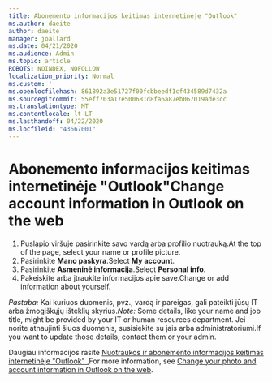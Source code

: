 ```yaml
---
title: Abonemento informacijos keitimas internetinėje "Outlook"
ms.author: daeite
author: daeite
manager: joallard
ms.date: 04/21/2020
ms.audience: Admin
ms.topic: article
ROBOTS: NOINDEX, NOFOLLOW
localization_priority: Normal
ms.custom: ''
ms.openlocfilehash: 861892a3e51727f00fcbbeedf1cf434589d7432a
ms.sourcegitcommit: 55eff703a17e500681d8fa6a87eb067019ade3cc
ms.translationtype: MT
ms.contentlocale: lt-LT
ms.lasthandoff: 04/22/2020
ms.locfileid: "43667001"
---
```

# <a name="change-account-information-in-outlook-on-the-web"></a><span data-ttu-id="1bb92-102">Abonemento informacijos keitimas internetinėje "Outlook"</span><span class="sxs-lookup"><span data-stu-id="1bb92-102">Change account information in Outlook on the web</span></span>

1. <span data-ttu-id="1bb92-103">Puslapio viršuje pasirinkite savo vardą arba profilio nuotrauką.</span><span class="sxs-lookup"><span data-stu-id="1bb92-103">At the top of the page, select your name or profile picture.</span></span>
1. <span data-ttu-id="1bb92-104">Pasirinkite **Mano paskyra**.</span><span class="sxs-lookup"><span data-stu-id="1bb92-104">Select **My account**.</span></span>
1. <span data-ttu-id="1bb92-105">Pasirinkite **Asmeninė informacija**.</span><span class="sxs-lookup"><span data-stu-id="1bb92-105">Select **Personal info**.</span></span>
1. <span data-ttu-id="1bb92-106">Pakeiskite arba įtraukite informacijos apie save.</span><span class="sxs-lookup"><span data-stu-id="1bb92-106">Change or add information about yourself.</span></span>

<span data-ttu-id="1bb92-107">*Pastaba:* Kai kuriuos duomenis, pvz., vardą ir pareigas, gali pateikti jūsų IT arba žmogiškųjų išteklių skyrius.</span><span class="sxs-lookup"><span data-stu-id="1bb92-107">*Note:* Some details, like your name and job title, might be provided by your IT or human resources department.</span></span> <span data-ttu-id="1bb92-108">Jei norite atnaujinti šiuos duomenis, susisiekite su jais arba administratoriumi.</span><span class="sxs-lookup"><span data-stu-id="1bb92-108">If you want to update those details, contact them or your admin.</span></span>

<span data-ttu-id="1bb92-109">Daugiau informacijos rasite [Nuotraukos ir abonemento informacijos keitimas internetinėje "Outlook" .](https://support.office.com/article/b2dbb289-851d-4bed-93c3-3e136f5659ec)</span><span class="sxs-lookup"><span data-stu-id="1bb92-109">For more information, see [Change your photo and account information in Outlook on the web](https://support.office.com/article/b2dbb289-851d-4bed-93c3-3e136f5659ec).</span></span>